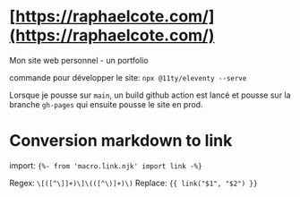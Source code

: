 # [https://raphaelcote.com/](https://raphaelcote.com/)

Mon site web personnel - un portfolio


commande pour développer le site: `npx @11ty/eleventy --serve`

Lorsque je pousse sur `main`, un build github action est lancé et pousse sur la branche `gh-pages` qui ensuite pousse le site en prod.

# Conversion markdown to link

import: `{%- from 'macro.link.njk' import link -%}`

Regex: `\[([^\]]+)\]\(([^\)]+)\)`
Replace: `{{ link("$1", "$2") }}`